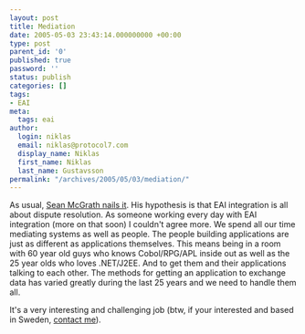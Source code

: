 ```yaml
---
layout: post
title: Mediation
date: 2005-05-03 23:43:14.000000000 +00:00
type: post
parent_id: '0'
published: true
password: ''
status: publish
categories: []
tags:
- EAI
meta:
  tags: eai
author:
  login: niklas
  email: niklas@protocol7.com
  display_name: Niklas
  first_name: Niklas
  last_name: Gustavsson
permalink: "/archives/2005/05/03/mediation/"
---
```

As usual, [Sean McGrath nails it](http://www.itworld.com/Tech/2987/nls_ebizmediators050429/index.html). His hypothesis is that EAI integration is all about dispute resolution. As someone working every day with EAI integration (more on that soon) I couldn't agree more. We spend all our time mediating systems as well as people. The people building applications are just as different as applications themselves. This means being in a room with 60 year old guys who knows Cobol/RPG/APL inside out as well as the 25 year olds who loves .NET/J2EE. And to get them and their applications talking to each other. The methods for getting an application to exchange data has varied greatly during the last 25 years and we need to handle them all.

It's a very interesting and challenging job (btw, if your interested and based in Sweden, [contact me](mailto:niklas@protocol7.com)).


